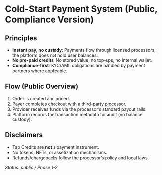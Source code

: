 # Cold-Start Payment System (Public, Compliance Version)

## Principles
- **Instant pay, no custody**: Payments flow through licensed processors; the platform does not hold user balances.
- **No pre-paid credits**: No stored value, no top-ups, no internal wallet.
- **Compliance-first**: KYC/AML obligations are handled by payment partners where applicable.

## Flow (Public Overview)
1. Order is created and priced.
2. Payer completes checkout with a third-party processor.
3. Provider receives funds via the processor’s standard payout rails.
4. Platform records the transaction metadata for audit (no balance custody).

## Disclaimers
- Tap Credits are **not** a payment instrument.
- No tokens, NFTs, or assetization mechanisms.
- Refunds/chargebacks follow the processor’s policy and local laws.

_Status: public / Phase 1–2_
